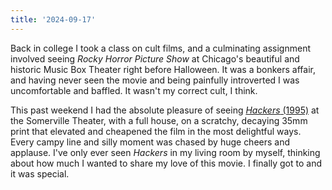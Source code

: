 ```yaml
---
title: '2024-09-17'
---
```

Back in college I took a class on cult films, and a culminating assignment involved seeing _Rocky Horror Picture Show_ at Chicago's beautiful and historic Music Box Theater right before Halloween. It was a bonkers affair, and having never seen the movie and being painfully introverted I was uncomfortable and baffled. It wasn't my correct cult, I think.

This past weekend I had the absolute pleasure of seeing [_Hackers_ (1995)](https://letterboxd.com/film/hackers/) at the Somerville Theater, with a full house, on a scratchy, decaying 35mm print that elevated and cheapened the film in the most delightful ways. Every campy line and silly moment was chased by huge cheers and applause. I've only ever seen _Hackers_ in my living room by myself, thinking about how much I wanted to share my love of this movie. I finally got to and it was special.
